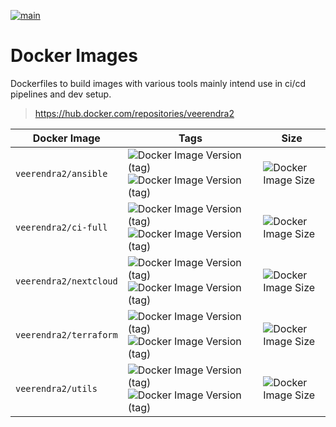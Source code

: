 [![main](https://github.com/veerendra2/docker-images/actions/workflows/main.yml/badge.svg)](https://github.com/veerendra2/docker-images/actions/workflows/main.yml)
# Docker Images
Dockerfiles to build images with various tools mainly intend use in ci/cd pipelines and dev setup.

> https://hub.docker.com/repositories/veerendra2

| Docker Image | Tags | Size |
|---|---|---|
| `veerendra2/ansible` | ![Docker Image Version (tag)](https://img.shields.io/docker/v/veerendra2/ansible/arm64?arch=arm64&color=orange) ![Docker Image Version (tag)](https://img.shields.io/docker/v/veerendra2/ansible/latest?arch=amd64&color=orange) | ![Docker Image Size](https://img.shields.io/docker/image-size/veerendra2/ansible) |
| `veerendra2/ci-full` | ![Docker Image Version (tag)](https://img.shields.io/docker/v/veerendra2/ci-full/arm64?arch=arm64&color=orange) ![Docker Image Version (tag)](https://img.shields.io/docker/v/veerendra2/ci-full/latest?arch=amd64&color=orange) | ![Docker Image Size](https://img.shields.io/docker/image-size/veerendra2/ci-full) |
| `veerendra2/nextcloud` | ![Docker Image Version (tag)](https://img.shields.io/docker/v/veerendra2/nextcloud/arm64?arch=arm64&color=orange) ![Docker Image Version (tag)](https://img.shields.io/docker/v/veerendra2/nextcloud/latest?arch=amd64&color=orange) | ![Docker Image Size](https://img.shields.io/docker/image-size/veerendra2/python3) |
| `veerendra2/terraform` | ![Docker Image Version (tag)](https://img.shields.io/docker/v/veerendra2/ci-full/arm64?arch=arm64&color=orange) ![Docker Image Version (tag)](https://img.shields.io/docker/v/veerendra2/ci-full/latest?arch=amd64&color=orange) | ![Docker Image Size](https://img.shields.io/docker/image-size/veerendra2/terraform) |
| `veerendra2/utils` | ![Docker Image Version (tag)](https://img.shields.io/docker/v/veerendra2/utils/arm64?arch=arm64&color=orange) ![Docker Image Version (tag)](https://img.shields.io/docker/v/veerendra2/utils/latest?arch=amd64&color=orange) | ![Docker Image Size](https://img.shields.io/docker/image-size/veerendra2/utils) |
